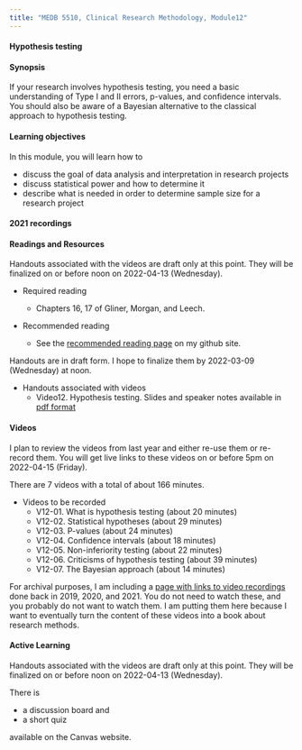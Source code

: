 ```yaml
---
title: "MEDB 5510, Clinical Research Methodology, Module12"
---
```


#### Hypothesis testing

#### Synopsis

If your research involves hypothesis testing, you need a basic understanding of Type I and II errors, p-values, and confidence intervals. You should also be aware of a Bayesian alternative to the classical approach to hypothesis testing.

#### Learning objectives

In this module, you will learn how to

+ discuss the goal of data analysis and interpretation in research projects
+ discuss statistical power and how to determine it
+ describe what is needed in order to determine sample size for a research project

#### 2021 recordings

#### Readings and Resources

Handouts associated with the videos are draft only at this point. They will be finalized on or before noon on 2022-04-13 (Wednesday).

+ Required reading
  + Chapters 16, 17 of Gliner, Morgan, and Leech.

+ Recommended reading
  + See the [recommended reading page][git2] on my github site.

Handouts are in draft form. I hope to finalize them by 2022-03-09 (Wednesday) at noon.

+ Handouts associated with videos
  + Video12. Hypothesis testing. Slides and speaker notes available in [pdf format][git1]

#### Videos

I plan to review the videos from last year and either re-use them or re-record them. You will get live links to these videos on or before 5pm on 2022-04-15 (Friday).

There are 7 videos with a total of about 166 minutes.

+ Videos to be recorded
  + V12-01. What is hypothesis testing (about 20 minutes)
  + V12-02. Statistical hypotheses (about 29 minutes)
  + V12-03. P-values (about 24 minutes)
  + V12-04. Confidence intervals (about 18 minutes)
  + V12-05. Non-inferiority testing (about 22 minutes)
  + V12-06. Criticisms of hypothesis testing (about 39 minutes)
  + V12-07. The Bayesian approach (about 14 minutes)

For archival purposes, I am including a [page with links to video recordings][git0] done back in 2019, 2020, and 2021. You do not need to watch these, and you probably do not want to watch them. I am putting them here because I want to eventually turn the content of these videos into a book about research methods.

#### Active Learning

Handouts associated with the videos are draft only at this point. They will be finalized on or before noon on 2022-04-13 (Wednesday).

There is

+ a discussion board and
+ a short quiz

available on the Canvas website.

[git0]: https://github.com/pmean/classes/blob/master/clinical-research-methodology/modules/5510-99-videos.md
[git1]: https://github.com/pmean/classes/blob/master/clinical-research-methodology/results/video12-slides-and-speaker-notes.pdf
[git2]: https://github.com/pmean/classes/blob/master/clinical-research-methodology/modules/5510-99-readings.md
